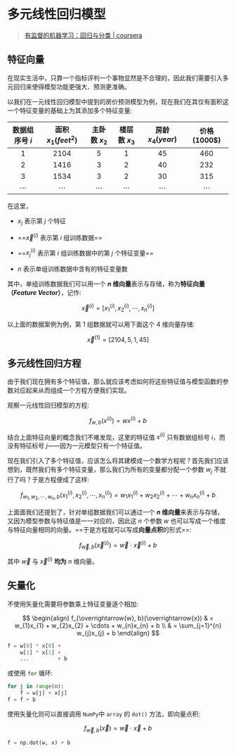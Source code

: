 # 多元线性回归模型

> [有监督的机器学习：回归与分类 | coursera](https://www.coursera.org/learn/machine-learning)

## 特征向量

在现实生活中，只靠一个指标评判一个事物显然是不合理的，因此我们需要引入多元回归来使得模型功能更强大、预测更准确。

以我们在一元线性回归模型中提到的房价预测模型为例，现在我们在其仅有面积这一个特征变量的基础上为其添加多个特征变量:

| 数据组序号 $i$ | 面积 $x_1(feet^2)$ | 主卧数 $x_2$ | 楼层数 $x_3$ | 房龄 $x_4(year)$ | **价格** $(1000\$)$ |
|:-------------:|:------------------:|:-----------:|:------------:|:---------------:|:---------------:|
|       1       |        2104        |      5      |       1      |       45        |       460       |
|       2       |        1416        |      3      |       2      |       40        |       232       |
|       3       |        1534        |      3      |       2      |       30        |       315       |
|   $\cdots$    |      $\cdots$      |   $\cdots$  |    $\cdots$  |     $\cdots$    |     $\cdots$    |

在这里，

- $x_j$ 表示第 $j$ 个特征

- ==$\overrightarrow{x}^{(i)}$ 表示第 $i$ 组训练数据==

- ==$x_{j}^{(i)}$ 表示第 $i$ 组训练数据中的第 $j$ 个特征变量==

- $n$ 表示单组训练数据中含有的特征变量数

其中，单组训练数据我们可以用一个 **$n$ 维向量**表示与存储，称为**特征向量（*Feature Vector*）**，记作:

$$
\overrightarrow{x}^{(i)} = [x_{1}^{(i)}, x_{2}^{(i)}, \cdots, x_{n}^{(i)}]
$$

以上面的数据案例为例，第 $1$ 组数据就可以用下面这个 $4$ 维向量存储:

$$
\overrightarrow{x}^{(1)} = [2104, 5, 1, 45]
$$

## 多元线性回归方程

由于我们现在拥有多个特征值，那么就应该考虑如何将这些特征值与模型函数的参数对应起来从而组成一个方程方便我们实现。

观察一元线性回归模型的方程:

$$
f_{w, b}(x^{(i)}) = wx^{(i)} + b
$$

结合上面特征向量的概念我们不难发现，这里的特征值 $x^{(i)}$ 只有数据组标号 $i$，而没有特征标号 $j$——因为一元模型只有一个特征值。

现在我们引入了多个特征值，应该怎么将其建模成一个数学方程呢？首先我们应该想到，既然我们有多个特征变量，那么我们为所有的变量都分配一个参数 $w_j$ 不就行了吗？于是方程便成了这样:

$$
f_{w_1, w_2, \cdots, w_n, b}(x_{1}^{(i)}, x_{2}^{(i)}, \cdots, x_{n}^{(i)}) = w_{1}x_{1}^{(i)} + w_{2}x_{2}^{(i)} + \cdots + w_{n}x_{n}^{(i)}+ b
$$

上面面我们还提到了，针对单组数据我们可以通过一个 **$n$ 维向量**来表示与存储，又因为模型参数与特征值是一一对应的，因此这 $n$ 个参数 $w$ 也可以写成一个维度与特征向量相同的向量。==于是方程就可以写成**向量点积**的形式==:

$$
f_{\overrightarrow{w}, b}(\overrightarrow{x}^{(i)}) = \overrightarrow{w} \cdot \overrightarrow{x}^{(i)} + b
$$

其中 $\overrightarrow{w}$ 与 $\overrightarrow{x}^{(i)}$ **均为** $n$ 维向量。

## 矢量化

不使用矢量化需要将参数乘上特征变量逐个相加:

$$
\begin{align}
    f_{\overrightarrow{w}, b}(\overrightarrow{x}) & = w_{1}x_{1} + w_{2}x_{2} + \cdots + w_{n}x_{n} + b \\
    & = \sum_{j=1}^{n} w_{j}x_{j} + b
\end{align}
$$

```py
f = w[0] * x[0] +
    w[1] * x[1] +
    ...         + b
```

或使用 `for` 循环:

```py
for j in range(n):
    f = w[j] + x[j]
f = f + b
```

使用矢量化则可以直接调用 `NumPy`中 `array` 的 `dot()` 方法，即向量点积:

$$
f_{\overrightarrow{w}, b}(\overrightarrow{x}) = \overrightarrow{w} \cdot \overrightarrow{x} + b
$$

```py
f = np.dot(w, x) + b
```
